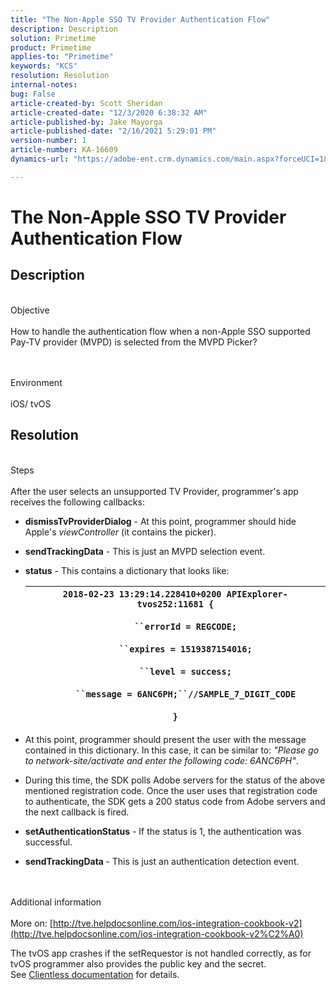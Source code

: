 ```yaml
---
title: "The Non-Apple SSO TV Provider Authentication Flow"
description: Description
solution: Primetime
product: Primetime
applies-to: "Primetime"
keywords: "KCS"
resolution: Resolution
internal-notes: 
bug: False
article-created-by: Scott Sheridan
article-created-date: "12/3/2020 6:38:32 AM"
article-published-by: Jake Mayorga
article-published-date: "2/16/2021 5:29:01 PM"
version-number: 1
article-number: KA-16609
dynamics-url: "https://adobe-ent.crm.dynamics.com/main.aspx?forceUCI=1&pagetype=entityrecord&etn=knowledgearticle&id=0977b826-3235-eb11-a813-000d3a3038a2"

---
```

# The Non-Apple SSO TV Provider Authentication Flow

## Description

<br>Objective<br><br>
How to handle the authentication flow when a non-Apple SSO supported Pay-TV provider (MVPD) is selected from the MVPD Picker?


<br><br>Environment<br><br>
iOS/ tvOS


## Resolution

<br>Steps<br><br>
After the user selects an unsupported TV Provider, programmer's app receives the following callbacks:

- <b>dismissTvProviderDialog</b> - At this point, programmer should hide Apple's *viewController* (it contains the picker).
- <b>sendTrackingData</b> - This is just an MVPD selection event.
- <b>status</b> - This contains a dictionary that looks like:

    | `2018-02-23 13:29:14.228410+0200 APIExplorer-tvos252:11681 {`<br><br>`    ``errorId = REGCODE;`<br><br>`    ``expires = 1519387154016;`<br><br>`    ``level = success;`<br><br>`    ``message = 6ANC6PH;``//SAMPLE_7_DIGIT_CODE`<br><br>`}` |
    | --- |


- At this point, programmer should present the user with the message contained in this dictionary. In this case, it can be similar to: *"Please go to network-site/activate and enter the following code: 6ANC6PH"*.
- During this time, the SDK polls Adobe servers for the status of the above mentioned registration code. Once the user uses that registration code to authenticate, the SDK gets a 200 status code from Adobe servers and the next callback is fired.


- <b>setAuthenticationStatus</b> - If the status is 1, the authentication was successful.


- <b>sendTrackingData </b>- This is just an authentication detection event.

<br><br>Additional information<br><br>
More on: [http://tve.helpdocsonline.com/ios-integration-cookbook-v2](http://tve.helpdocsonline.com/ios-integration-cookbook-v2%C2%A0)

The tvOS app crashes if the setRequestor is not handled correctly, as for tvOS programmer also provides the public key and the secret. See [Clientless documentation](http://tve.helpdocsonline.com/clientless-integration-cookbook-v2$create_dev) for details.


